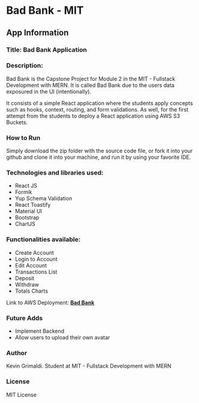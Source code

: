 # Bad Bank - MIT

## App Information

### Title: Bad Bank Application

### Description:

Bad Bank is the Capstone Project for Module 2 in the MIT - Fullstack Development with MERN. It is called Bad Bank due to the users data exposured in the UI (intentionally).

It consists of a simple React application where the students apply concepts such as hooks, context, routing, and form validations. As well, for the first attempt from the students to deploy a React application using AWS S3 Buckets.

### How to Run

Simply download the zip folder with the source code file, or fork it into your github and clone it into your machine, and run it by using your favorite IDE.

### Technologies and libraries used:

- React JS
- Formik
- Yup Schema Validation
- React Toastify
- Material UI
- Bootstrap
- ChartJS

### Functionalities available:

- Create Account
- Login to Account
- Edit Account
- Transactions List
- Deposit
- Withdraw
- Totals Charts

Link to AWS Deployment: **[Bad Bank](http://kevingrimaldibankingapp.s3-website-us-east-1.amazonaws.com/)**

### Future Adds

- Implement Backend
- Allow users to upload their own avatar

### Author

Kevin Grimaldi.
Student at MIT - Fullstack Development with MERN

### License

MIT License
